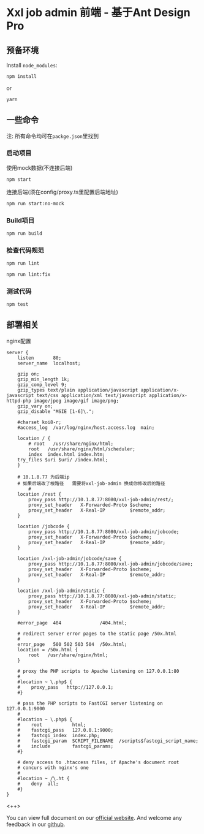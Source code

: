 # Xxl job admin 前端 - 基于Ant Design Pro

## 预备环境

Install `node_modules`:

```bash
npm install
```

or

```bash
yarn
```

## 一些命令

注: 所有命令均可在`packge.json`里找到 

### 启动项目


使用mock数据(不连接后端)
```bash
npm start
```
连接后端(须在config/proxy.ts里配置后端地址)
```bash
npm run start:no-mock
```

### Build项目

```bash
npm run build
```

### 检查代码规范

```bash
npm run lint
```

```bash
npm run lint:fix
```

### 测试代码

```bash
npm test
```

## 部署相关 
nginx配置  

```
server {
    listen       80;
    server_name  localhost;

    gzip on;
    gzip_min_length 1k;
    gzip_comp_level 9;
    gzip_types text/plain application/javascript application/x-javascript text/css application/xml text/javascript application/x-httpd-php image/jpeg image/gif image/png;
    gzip_vary on;
    gzip_disable "MSIE [1-6]\.";

    #charset koi8-r;
    #access_log  /var/log/nginx/host.access.log  main;

    location / {
        # root   /usr/share/nginx/html;
        root   /usr/share/nginx/html/scheduler;
        index  index.html index.htm;
	try_files $uri $uri/ /index.html;
    }

    # 10.1.8.77 为后端ip 
    # 如果后端改了根路径   需要将xxl-job-admin 换成你修改后的路径 
		# 
    location /rest {
        proxy_pass http://10.1.8.77:8080/xxl-job-admin/rest/;
        proxy_set_header   X-Forwarded-Proto $scheme;
        proxy_set_header   X-Real-IP         $remote_addr;
    }

    location /jobcode {
        proxy_pass http://10.1.8.77:8080/xxl-job-admin/jobcode;
        proxy_set_header   X-Forwarded-Proto $scheme;
        proxy_set_header   X-Real-IP         $remote_addr;
    }

    location /xxl-job-admin/jobcode/save {
        proxy_pass http://10.1.8.77:8080/xxl-job-admin/jobcode/save;
        proxy_set_header   X-Forwarded-Proto $scheme;
        proxy_set_header   X-Real-IP         $remote_addr;
    }

    location /xxl-job-admin/static {
        proxy_pass http://10.1.8.77:8080/xxl-job-admin/static;
        proxy_set_header   X-Forwarded-Proto $scheme;
        proxy_set_header   X-Real-IP         $remote_addr;
    }

    #error_page  404              /404.html;

    # redirect server error pages to the static page /50x.html
    #
    error_page   500 502 503 504  /50x.html;
    location = /50x.html {
        root   /usr/share/nginx/html;
    }

    # proxy the PHP scripts to Apache listening on 127.0.0.1:80
    #
    #location ~ \.php$ {
    #    proxy_pass   http://127.0.0.1;
    #}

    # pass the PHP scripts to FastCGI server listening on 127.0.0.1:9000
    #
    #location ~ \.php$ {
    #    root           html;
    #    fastcgi_pass   127.0.0.1:9000;
    #    fastcgi_index  index.php;
    #    fastcgi_param  SCRIPT_FILENAME  /scripts$fastcgi_script_name;
    #    include        fastcgi_params;
    #}

    # deny access to .htaccess files, if Apache's document root
    # concurs with nginx's one
    #
    #location ~ /\.ht {
    #    deny  all;
    #}
}
```

<++>

You can view full document on our [official website](https://pro.ant.design). And welcome any feedback in our [github](https://github.com/ant-design/ant-design-pro).
